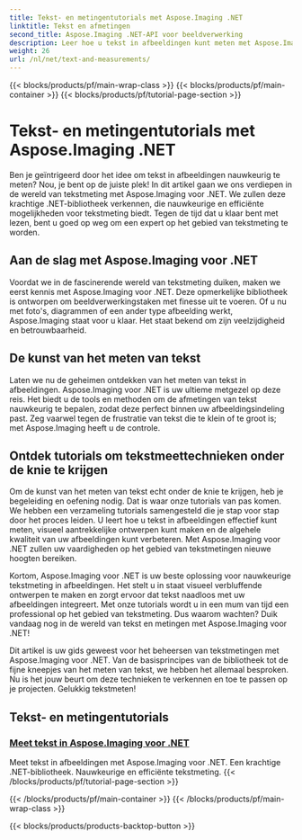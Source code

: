 ```yaml
---
title: Tekst- en metingentutorials met Aspose.Imaging .NET
linktitle: Tekst en afmetingen
second_title: Aspose.Imaging .NET-API voor beeldverwerking
description: Leer hoe u tekst in afbeeldingen kunt meten met Aspose.Imaging voor .NET, een krachtig en nauwkeurig hulpmiddel. Ontdek tutorials om tekstmeettechnieken onder de knie te krijgen.
weight: 26
url: /nl/net/text-and-measurements/
---
```


{{< blocks/products/pf/main-wrap-class >}}
{{< blocks/products/pf/main-container >}}
{{< blocks/products/pf/tutorial-page-section >}}

# Tekst- en metingentutorials met Aspose.Imaging .NET


Ben je geïntrigeerd door het idee om tekst in afbeeldingen nauwkeurig te meten? Nou, je bent op de juiste plek! In dit artikel gaan we ons verdiepen in de wereld van tekstmeting met Aspose.Imaging voor .NET. We zullen deze krachtige .NET-bibliotheek verkennen, die nauwkeurige en efficiënte mogelijkheden voor tekstmeting biedt. Tegen de tijd dat u klaar bent met lezen, bent u goed op weg om een expert op het gebied van tekstmeting te worden.

## Aan de slag met Aspose.Imaging voor .NET

Voordat we in de fascinerende wereld van tekstmeting duiken, maken we eerst kennis met Aspose.Imaging voor .NET. Deze opmerkelijke bibliotheek is ontworpen om beeldverwerkingstaken met finesse uit te voeren. Of u nu met foto's, diagrammen of een ander type afbeelding werkt, Aspose.Imaging staat voor u klaar. Het staat bekend om zijn veelzijdigheid en betrouwbaarheid.

## De kunst van het meten van tekst

Laten we nu de geheimen ontdekken van het meten van tekst in afbeeldingen. Aspose.Imaging voor .NET is uw ultieme metgezel op deze reis. Het biedt u de tools en methoden om de afmetingen van tekst nauwkeurig te bepalen, zodat deze perfect binnen uw afbeeldingsindeling past. Zeg vaarwel tegen de frustratie van tekst die te klein of te groot is; met Aspose.Imaging heeft u de controle.

## Ontdek tutorials om tekstmeettechnieken onder de knie te krijgen

Om de kunst van het meten van tekst echt onder de knie te krijgen, heb je begeleiding en oefening nodig. Dat is waar onze tutorials van pas komen. We hebben een verzameling tutorials samengesteld die je stap voor stap door het proces leiden. U leert hoe u tekst in afbeeldingen effectief kunt meten, visueel aantrekkelijke ontwerpen kunt maken en de algehele kwaliteit van uw afbeeldingen kunt verbeteren. Met Aspose.Imaging voor .NET zullen uw vaardigheden op het gebied van tekstmetingen nieuwe hoogten bereiken.

Kortom, Aspose.Imaging voor .NET is uw beste oplossing voor nauwkeurige tekstmeting in afbeeldingen. Het stelt u in staat visueel verbluffende ontwerpen te maken en zorgt ervoor dat tekst naadloos met uw afbeeldingen integreert. Met onze tutorials wordt u in een mum van tijd een professional op het gebied van tekstmeting. Dus waarom wachten? Duik vandaag nog in de wereld van tekst en metingen met Aspose.Imaging voor .NET!

Dit artikel is uw gids geweest voor het beheersen van tekstmetingen met Aspose.Imaging voor .NET. Van de basisprincipes van de bibliotheek tot de fijne kneepjes van het meten van tekst, we hebben het allemaal besproken. Nu is het jouw beurt om deze technieken te verkennen en toe te passen op je projecten. Gelukkig tekstmeten!
## Tekst- en metingentutorials
### [Meet tekst in Aspose.Imaging voor .NET](./measure-text/)
Meet tekst in afbeeldingen met Aspose.Imaging voor .NET. Een krachtige .NET-bibliotheek. Nauwkeurige en efficiënte tekstmeting.
{{< /blocks/products/pf/tutorial-page-section >}}

{{< /blocks/products/pf/main-container >}}
{{< /blocks/products/pf/main-wrap-class >}}

{{< blocks/products/products-backtop-button >}}
